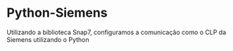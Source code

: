 # Python-Siemens
Utilizando a biblioteca Snap7, configuramos a comunicação como o CLP da Siemens utilizando o Python
